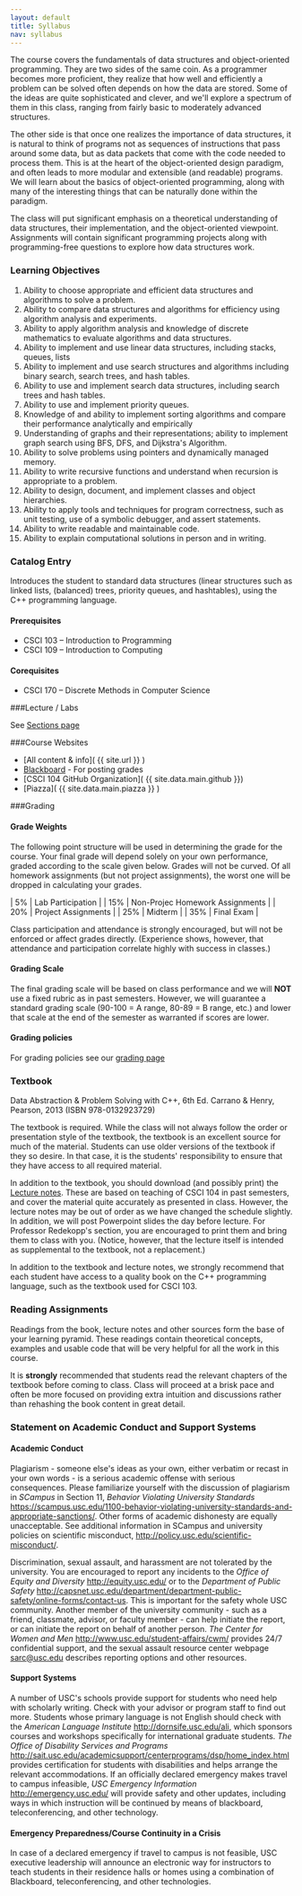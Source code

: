 ```yaml
---
layout: default
title: Syllabus
nav: syllabus
---
```


<p>The course covers the fundamentals of data structures and object-oriented programming. They are two sides of the same coin. As a programmer becomes more proficient, they realize that how well and efficiently a problem can be solved often depends on how the data are stored. Some of the ideas are quite sophisticated and clever, and we&#039;ll explore a spectrum of them in this class, ranging from fairly basic to moderately advanced structures.</p>

<p>The other side is that once one realizes the importance of data structures, it is natural to think of programs not as sequences of instructions that pass around some data, but as data packets that come with the code needed to process them. This is at the heart of the object-oriented design paradigm, and often leads to more modular and extensible (and readable) programs. We will learn about the basics of object-oriented programming, along with many of the interesting things that can be naturally done within the paradigm.</p>

<p>The class will put significant emphasis on a theoretical understanding of data structures, their implementation, and the object-oriented viewpoint. Assignments will contain significant programming projects along with programming-free questions to explore how data structures work.</p>

<h3 id="toc_1">Learning Objectives</h3>

<ol>
<li>Ability to choose appropriate and efficient data structures and algorithms to solve a problem.</li>
<li>Ability to compare data structures and algorithms for efficiency using algorithm analysis and experiments.</li>
<li>Ability to apply algorithm analysis and knowledge of discrete mathematics to evaluate algorithms and data structures.</li>
<li>Ability to implement and use linear data structures, including stacks, queues, lists</li>
<li>Ability to implement and use search structures and algorithms including binary search, search trees, and hash tables.</li>
<li>Ability to use and implement search data structures, including search trees and hash tables.</li>
<li>Ability to use and implement priority queues.</li>
<li>Knowledge of and ability to implement sorting algorithms and compare their performance analytically and empirically</li>
<li>Understanding of graphs and their representations; ability to implement graph search using BFS, DFS, and Dijkstra&#039;s Algorithm.</li>
<li>Ability to solve problems using pointers and dynamically managed memory.</li>
<li>Ability to write recursive functions and understand when recursion is appropriate to a problem.</li>
<li>Ability to design, document, and implement classes and object hierarchies.</li>
<li>Ability to apply tools and techniques for program correctness, such as unit testing, use of a symbolic debugger, and assert statements.</li>
<li>Ability to write readable and maintainable code.</li>
<li>Ability to explain computational solutions in person and in writing.</li>
</ol>

<h3 id="toc_2">Catalog Entry</h3>

<p>Introduces the student to standard data structures (linear structures such as linked lists, (balanced) trees, priority queues, and hashtables), using the C++ programming language.</p>

<h4 id="toc_3">Prerequisites</h4>

<ul>
<li>CSCI 103 &ndash; Introduction to Programming</li>
<li>CSCI 109 &ndash; Introduction to Computing</li>
</ul>

<h4 id="toc_4">Corequisites</h4>

<ul>
<li>CSCI 170 &ndash; Discrete Methods in Computer Science</li>
</ul>

###Lecture / Labs

See [Sections page]({{site.url}}/sections.html)

###Course Websites

 - [All content & info]( {{ site.url }} )
 - [Blackboard](https://blackboard.usc.edu/) - For posting grades
 - [CSCI 104 GitHub Organization]( {{ site.data.main.github }})
 - [Piazza]( {{ site.data.main.piazza }} )

###Grading

#### Grade Weights

The following point structure will be used in determining the grade for the course. Your final grade will depend solely on your own performance, graded according to the scale given below. Grades will not be curved. Of all homework assignments (but not project assignments), the worst one will be dropped in calculating your grades.

|  5% | Lab Participation     |
| 15% | Non-Projec Homework Assignments  |
| 20% | Project Assignments   |
| 25% | Midterm               |
| 35% | Final Exam            |

Class participation and attendance is strongly encouraged, but will not be enforced or affect grades directly. (Experience shows, however, that attendance and participation correlate highly with success in classes.)

#### Grading Scale

The final grading scale will be based on class performance and we will <strong>NOT</strong> use a fixed rubric as in past semesters. However, we will guarantee a standard grading scale (90-100 = A range, 80-89 = B range, etc.) and lower that scale at the end of the semester as warranted if scores are lower.

#### Grading policies

For grading policies see our [grading page]( {{site.url}}/grading.html )


<h3 id="toc_8">Textbook</h3>

<p>Data Abstraction &amp; Problem Solving with C++, 6th Ed. Carrano &amp; Henry, Pearson, 2013 (ISBN 978-0132923729)</p>

<p>The textbook is required. While the class will not always follow the order or presentation style of the textbook, the textbook is an excellent source for much of the material. Students can use older versions of the textbook if they so desire. In that case, it is the students&#039; responsibility to ensure that they have access to all required material.</p>

<p>In addition to the textbook, you should download (and possibly print) the <a href="http://bits.usc.edu/cs104_su15/docs/DataStructures.pdf">Lecture notes</a>.  These are based on teaching of CSCI 104 in past semesters, and cover the material quite accurately as presented in class. However, the lecture notes may be out of order as we have changed the schedule slightly. In addition, we will post Powerpoint slides the day before lecture. For Professor Redekopp's section, you are encouraged to print them and bring them to class with you. (Notice, however, that the lecture itself is intended as supplemental to the textbook, not a replacement.)</p>

<p>In addition to the textbook and lecture notes, we strongly recommend that each student have access to a quality book on the C++ programming language, such as the textbook used for CSCI 103.</p>

<h3 id="toc_9">Reading Assignments</h3>

<p>Readings from the book, lecture notes and other sources form the base of your learning pyramid. These readings contain theoretical concepts, examples and usable code that will be very helpful for all the work in this course.</p>

<p>It is <strong>strongly</strong> recommended that students read the relevant chapters of the textbook before coming to class. Class will proceed at a brisk pace and often be more focused on providing extra intuition and discussions rather than rehashing the book content in great detail.</p>

<h3 id="toc_10">Statement on Academic Conduct and Support Systems</h3>

<h4 id="toc_11">Academic Conduct</h4>

<p>Plagiarism - someone else&#039;s ideas as your own, either verbatim or recast in your own words - is a serious academic offense with serious consequences. Please familiarize yourself with the discussion of plagiarism in <em>SCampus</em> in Section 11, <em>Behavior Violating University Standards</em> <a href="https://scampus.usc.edu/1100-behavior-violating-university-standards-and-appropriate-sanctions/">https://scampus.usc.edu/1100-behavior-violating-university-standards-and-appropriate-sanctions/</a>. Other forms of academic dishonesty are equally unacceptable. See additional information in SCampus and university policies on scientific misconduct, <a href="http://policy.usc.edu/scientific-misconduct/">http://policy.usc.edu/scientific-misconduct/</a>.</p>

<p>Discrimination, sexual assault, and harassment are not tolerated by the university. You are encouraged to report any incidents to the <em>Office of Equity and Diversity</em> <a href="http://equity.usc.edu/">http://equity.usc.edu/</a> or to the <em>Department of Public Safety</em> <a href="http://capsnet.usc.edu/department/department-public-safety/online-forms/contact-us">http://capsnet.usc.edu/department/department-public-safety/online-forms/contact-us</a>. This is important for the safety whole USC community. Another member of the university community - such as a friend, classmate, advisor, or faculty member - can help initiate the report, or can initiate the report on behalf of another person. <em>The Center for Women and Men</em> <a href="http://www.usc.edu/student-affairs/cwm/">http://www.usc.edu/student-affairs/cwm/</a> provides 24/7 confidential support, and the sexual assault resource center webpage <a href="sarc@usc.edu">sarc@usc.edu</a> describes reporting options and other resources.</p>

<h4 id="toc_12">Support Systems</h4>

<p>A number of USC&#039;s schools provide support for students who need help with scholarly writing. Check with your advisor or program staff to find out more. Students whose primary language is not English should check with the <em>American Language Institute</em> <a href="http://dornsife.usc.edu/ali">http://dornsife.usc.edu/ali</a>, which sponsors courses and workshops specifically for international graduate students. <em>The Office of Disability Services and Programs</em> <a href="http://sait.usc.edu/academicsupport/centerprograms/dsp/home_index.html">http://sait.usc.edu/academicsupport/centerprograms/dsp/home_index.html</a> provides certification for students with disabilities and helps arrange the relevant accommodations. If an officially declared emergency makes travel to campus infeasible, <em>USC Emergency Information</em> <a href="http://emergency.usc.edu/">http://emergency.usc.edu/</a> will provide safety and other updates, including ways in which instruction will be continued by means of blackboard, teleconferencing, and other technology.</p>

<h4 id="toc_13">Emergency Preparedness/Course Continuity in a Crisis</h4>
In case of a declared emergency if travel to campus is not feasible, USC executive leadership will announce an electronic way for instructors to teach students in their residence halls or homes using a combination of Blackboard, teleconferencing, and other technologies.


